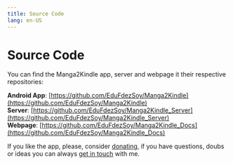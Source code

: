 ```yaml
---
title: Source Code
lang: en-US
---
```


# Source Code
You can find the Manga2Kindle app, server and webpage it their respective repositories:

**Android App**: [https://github.com/EduFdezSoy/Manga2Kindle](https://github.com/EduFdezSoy/Manga2Kindle)  
**Server**: [https://github.com/EduFdezSoy/Manga2Kindle_Server](https://github.com/EduFdezSoy/Manga2Kindle_Server)  
**Webpage**: [https://github.com/EduFdezSoy/Manga2Kindle_Docs](https://github.com/EduFdezSoy/Manga2Kindle_Docs)

If you like the app, please, consider [donating](/pages/donations.md), if you have questions, doubs or ideas you can always [get in touch](/pages/contact.md) with me.  
